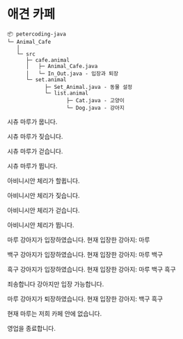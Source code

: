 # 애견 카페


```
📦 petercoding-java
└─ Animal_Cafe             
   │              
   └─ src
      ├─ cafe.animal
      │   ├─ Animal_Cafe.java
      │   └─ In_Out.java - 입장과 퇴장
      └─ set.animal
            ├─ Set_Animal.java - 동물 설정
            └─ list.animal
                   ├─ Cat.java - 고양이
                   └─ Dog.java - 강아지
```

시츄 마루가 뭅니다.

시츄 마루가 짖습니다.

시츄 마루가 걷습니다.

시츄 마루가 뜁니다.

아비니시안 체리가 할큅니다.

아비니시안 체리가 짖습니다.

아비니시안 체리가 걷습니다.

아비니시안 체리가 뜁니다.

마루 강아지가 입장하였습니다. 
현재 입장한 강아지: 마루 

백구 강아지가 입장하였습니다. 
현재 입장한 강아지: 마루 백구 

흑구 강아지가 입장하였습니다. 
현재 입장한 강아지: 마루 백구 흑구 

죄송합니다 강아지만 입장 가능합니다.

마루 강아지가 퇴장하였습니다.
현재 입장한 강아지: 백구 흑구 

현재 마루는 저희 카페 안에 없습니다.

영업을 종료합니다.
